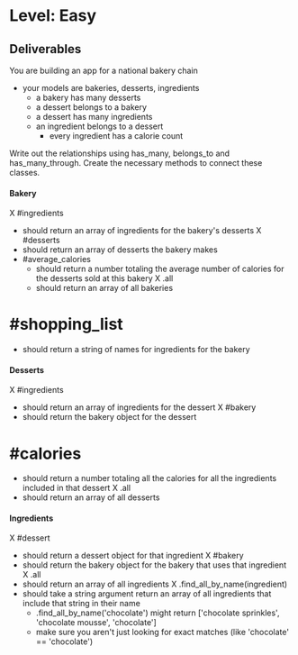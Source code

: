 # Level: Easy

## Deliverables

You are building an app for a national bakery chain

- your models are bakeries, desserts, ingredients
  - a bakery has many desserts
  - a dessert belongs to a bakery
  - a dessert has many ingredients
  - an ingredient belongs to a dessert
    - every ingredient has a calorie count

Write out the relationships using has_many, belongs_to and has_many_through.
Create the necessary methods to connect these classes.

#### Bakery

X #ingredients
  - should return an array of ingredients for the bakery's desserts
X #desserts
  - should return an array of desserts the bakery makes
- #average_calories
  - should return a number totaling the average number of calories for the desserts sold at this bakery
X .all
  - should return an array of all bakeries
# #shopping_list
  - should return a string of names for ingredients for the bakery

#### Desserts

X #ingredients
  - should return an array of ingredients for the dessert
X #bakery
  - should return the bakery object for the dessert
# #calories
  - should return a number totaling all the calories for all the ingredients included in that dessert
X .all
  - should return an array of all desserts

#### Ingredients

X #dessert
  - should return a dessert object for that ingredient
X #bakery
  - should return the bakery object for the bakery that uses that ingredient
X .all
  - should return an array of all ingredients
X .find_all_by_name(ingredient)
  - should take a string argument return an array of all ingredients that
    include that string in their name
    - .find_all_by_name('chocolate') might return ['chocolate sprinkles',
      'chocolate mousse', 'chocolate']
    - make sure you aren't just looking for exact matches (like 'chocolate' ==
      'chocolate')
